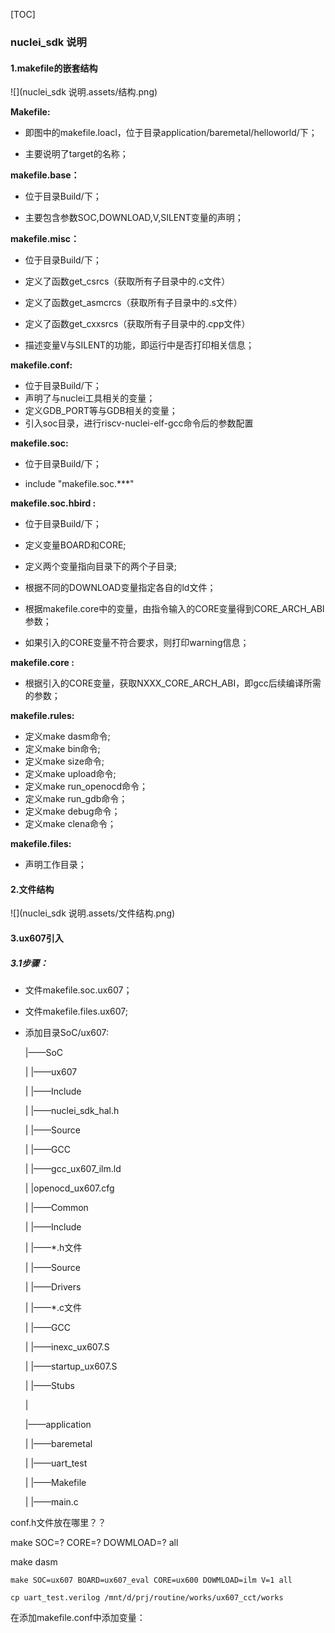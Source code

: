 [TOC]



### nuclei_sdk 说明



#### 1.makefile的嵌套结构

![](nuclei_sdk 说明.assets/结构.png)

**Makefile:**

- 即图中的makefile.loacl，位于目录application/baremetal/helloworld/下；

- 主要说明了target的名称；

**makefile.base：**

- 位于目录Build/下；

- 主要包含参数SOC,DOWNLOAD,V,SILENT变量的声明；

**makefile.misc：**

- 位于目录Build/下；
- 定义了函数get_csrcs（获取所有子目录中的.c文件）
- 定义了函数get_asmcrcs（获取所有子目录中的.s文件）
- 定义了函数get_cxxsrcs（获取所有子目录中的.cpp文件）

- 描述变量V与SILENT的功能，即运行中是否打印相关信息；

**makefile.conf:**

- 位于目录Build/下；
- 声明了与nuclei工具相关的变量；
- 定义GDB_PORT等与GDB相关的变量；
- 引入soc目录，进行riscv-nuclei-elf-gcc命令后的参数配置

**makefile.soc:**

- 位于目录Build/下；

- include "makefile.soc.***"

**makefile.soc.hbird :**

- 位于目录Build/下；

- 定义变量BOARD和CORE;
- 定义两个变量指向目录下的两个子目录;
- 根据不同的DOWNLOAD变量指定各自的ld文件；
- 根据makefile.core中的变量，由指令输入的CORE变量得到CORE_ARCH_ABI参数；
- 如果引入的CORE变量不符合要求，则打印warning信息；

**makefile.core :**

- 根据引入的CORE变量，获取NXXX_CORE_ARCH_ABI，即gcc后续编译所需的参数；

**makefile.rules:**

- 定义make dasm命令;
- 定义make bin命令;
- 定义make size命令;
- 定义make upload命令;
- 定义make run_openocd命令；
- 定义make run_gdb命令；
- 定义make debug命令；
- 定义make clena命令；

**makefile.files:**

- 声明工作目录；



#### 2.文件结构

![](nuclei_sdk 说明.assets/文件结构.png)



#### 3.ux607引入

##### 3.1步骤：

- 文件makefile.soc.ux607；

- 文件makefile.files.ux607;

- 添加目录SoC/ux607:

  |——SoC

  |		|——ux607

  |				  |——Include

  |							|——nuclei_sdk_hal.h

  |				  |——Source

  |							|——GCC

  |									   |——gcc_ux607_ilm.ld

  | 				  |openocd_ux607.cfg

  |		|——Common
  
  |				   |——Include
  
  |							 |——*.h文件
  
  |				   |——Source
  
  |							 |——Drivers
  
  |										|——*.c文件
  
  |							 |——GCC
  
  |										|——inexc_ux607.S
  
  |										|——startup_ux607.S
  
  |							 |——Stubs
  
  |
  
  |——application
  
  |		|——baremetal
  
  |				   |——uart_test		
  
  |							 |——Makefile
  
  |							 |——main.c

conf.h文件放在哪里？？





make SOC=? CORE=? DOWMLOAD=? all 

make dasm 

```shell
make SOC=ux607 BOARD=ux607_eval CORE=ux600 DOWMLOAD=ilm V=1 all
```



```shell
cp uart_test.verilog /mnt/d/prj/routine/works/ux607_cct/works
```

在添加makefile.conf中添加变量：

